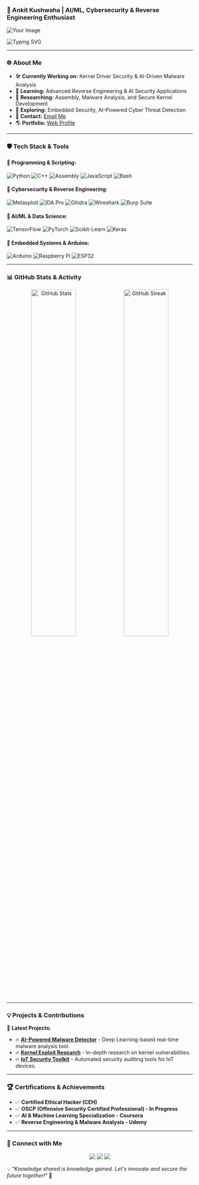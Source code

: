 ### 🚀 Ankit Kushwaha | AI/ML, Cybersecurity & Reverse Engineering Enthusiast

![Your Image](https://camo.githubusercontent.com/068609cdda027ae7093ab145a3e9b5d5eca8f649d20088b16c1b2ac8e4a0520a/68747470733a2f2f6769746875622d726561646d652d61637469766974792d67726170682e76657263656c2e6170702f67726170683f757365726e616d653d616e6b69746b757368776168613930267468656d653d72656163742d6461726b)

![Typing SVG](https://readme-typing-svg.herokuapp.com?font=Fira+Code&duration=3000&pause=500&color=15F740&width=600&lines=Ethical+Hacker+|+Cybersecurity+Researcher;AI/ML+Developer+|+Reverse+Engineering;Kernel+Driver+Security+Expert;Arduino+&+Embedded+Systems+Enthusiast;Passionate+about+Low-Level+Security)

---

### 🌐 About Me

* 🛠 **Currently Working on:** Kernel Driver Security & AI-Driven Malware Analysis
* 🤖 **Learning:** Advanced Reverse Engineering & AI Security Applications
* 🔬 **Researching:** Assembly, Malware Analysis, and Secure Kernel Development
* 🚀 **Exploring:** Embedded Security, AI-Powered Cyber Threat Detection
* 📢 **Contact:** [Email Me](mailto:ankitkushwahahacker99109@gmail.com)
* 🌎 **Portfolio:** [Web Profile](https://web-vite-kappa.vercel.app/)

---

### 🛡️ Tech Stack & Tools

#### 🔹 Programming & Scripting:

![Python](https://img.shields.io/badge/-Python-3776AB?style=for-the-badge&logo=python&logoColor=white)
![C++](https://img.shields.io/badge/-C++-00599C?style=for-the-badge&logo=c%2B%2B&logoColor=white)
![Assembly](https://img.shields.io/badge/-Assembly-525252?style=for-the-badge&logo=assembler&logoColor=white)
![JavaScript](https://img.shields.io/badge/-JavaScript-F7DF1E?style=for-the-badge&logo=javascript&logoColor=black)
![Bash](https://img.shields.io/badge/-Bash-4EAA25?style=for-the-badge&logo=gnu-bash&logoColor=white)

#### 🔹 Cybersecurity & Reverse Engineering:

![Metasploit](https://img.shields.io/badge/-Metasploit-00A9E0?style=for-the-badge&logo=metasploit&logoColor=white)
![IDA Pro](https://img.shields.io/badge/-IDA%20Pro-333333?style=for-the-badge&logo=hex-rays&logoColor=white)
![Ghidra](https://img.shields.io/badge/-Ghidra-FF4500?style=for-the-badge&logo=NSA&logoColor=white)
![Wireshark](https://img.shields.io/badge/-Wireshark-1679A7?style=for-the-badge&logo=wireshark&logoColor=white)
![Burp Suite](https://img.shields.io/badge/-Burp%20Suite-FF6C37?style=for-the-badge&logo=burp-suite&logoColor=white)

#### 🔹 AI/ML & Data Science:

![TensorFlow](https://img.shields.io/badge/-TensorFlow-FF6F00?style=for-the-badge&logo=tensorflow&logoColor=white)
![PyTorch](https://img.shields.io/badge/-PyTorch-EE4C2C?style=for-the-badge&logo=pytorch&logoColor=white)
![Scikit-Learn](https://img.shields.io/badge/-Scikit--Learn-F7931E?style=for-the-badge&logo=scikit-learn&logoColor=white)
![Keras](https://img.shields.io/badge/-Keras-D00000?style=for-the-badge&logo=keras&logoColor=white)

#### 🔹 Embedded Systems & Arduino:

![Arduino](https://img.shields.io/badge/-Arduino-00979D?style=for-the-badge&logo=arduino&logoColor=white)
![Raspberry Pi](https://img.shields.io/badge/-Raspberry%20Pi-A22846?style=for-the-badge&logo=raspberrypi&logoColor=white)
![ESP32](https://img.shields.io/badge/-ESP32-FF6600?style=for-the-badge&logo=esp32&logoColor=white)

---

### 📊 GitHub Stats & Activity

<p align="center">
  <img src="https://github-readme-stats.vercel.app/api?username=ankitkushwaha90&show_icons=true&theme=radical" alt="GitHub Stats" width="49%" />
  <img src="https://github-readme-streak-stats.herokuapp.com/?user=ankitkushwaha90&theme=radical" alt="GitHub Streak" width="49%" />
</p>

---

### 💡 Projects & Contributions

🚀 **Latest Projects:**

* 🔥 **[AI-Powered Malware Detector](https://github.com/ankitkushwaha90/malware-detector)** - Deep Learning-based real-time malware analysis tool.
* 🔥 **[Kernel Exploit Research](https://github.com/ankitkushwaha90/kernel-exploit-research)** - In-depth research on kernel vulnerabilities.
* 🔥 **[IoT Security Toolkit](https://github.com/ankitkushwaha90/iot-security-toolkit)** - Automated security auditing tools for IoT devices.

---

### 🏆 Certifications & Achievements

* ✅ **Certified Ethical Hacker (CEH)**
* ✅ **OSCP (Offensive Security Certified Professional) - In Progress**
* ✅ **AI & Machine Learning Specialization - Coursera**
* ✅ **Reverse Engineering & Malware Analysis - Udemy**

---

### 📢 Connect with Me

<p align="center">
  <a href="https://linkedin.com/in/ankit-kushwaha"><img src="https://img.shields.io/badge/LinkedIn-0A66C2?style=for-the-badge&logo=linkedin&logoColor=white"/></a>
  <a href="mailto:ankitkushwahahacker99109@gmail.com"><img src="https://img.shields.io/badge/Email-D14836?style=for-the-badge&logo=gmail&logoColor=white"/></a>
  <a href="https://github.com/ankitkushwaha90"><img src="https://img.shields.io/badge/GitHub-181717?style=for-the-badge&logo=github&logoColor=white"/></a>
</p>

💡 *"Knowledge shared is knowledge gained. Let's innovate and secure the future together!"* 🚀
